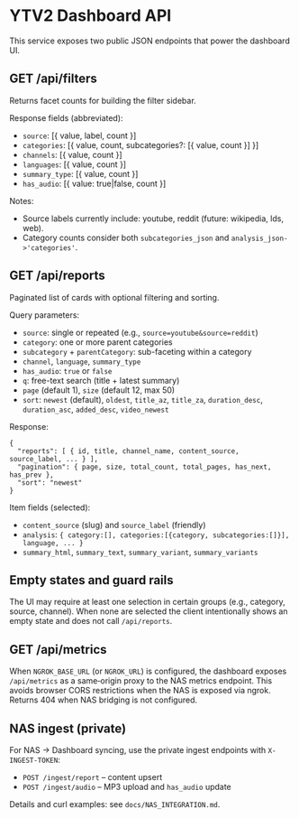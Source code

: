 # YTV2 Dashboard API

This service exposes two public JSON endpoints that power the dashboard UI.

## GET /api/filters
Returns facet counts for building the filter sidebar.

Response fields (abbreviated):
- `source`: [{ value, label, count }]
- `categories`: [{ value, count, subcategories?: [{ value, count }] }]
- `channels`: [{ value, count }]
- `languages`: [{ value, count }]
- `summary_type`: [{ value, count }]
- `has_audio`: [{ value: true|false, count }]

Notes:
- Source labels currently include: youtube, reddit (future: wikipedia, lds, web).
- Category counts consider both `subcategories_json` and `analysis_json->'categories'`.

## GET /api/reports
Paginated list of cards with optional filtering and sorting.

Query parameters:
- `source`: single or repeated (e.g., `source=youtube&source=reddit`)
- `category`: one or more parent categories
- `subcategory` + `parentCategory`: sub-faceting within a category
- `channel`, `language`, `summary_type`
- `has_audio`: `true` or `false`
- `q`: free-text search (title + latest summary)
- `page` (default 1), `size` (default 12, max 50)
- `sort`: `newest` (default), `oldest`, `title_az`, `title_za`, `duration_desc`, `duration_asc`, `added_desc`, `video_newest`

Response:
```
{
  "reports": [ { id, title, channel_name, content_source, source_label, ... } ],
  "pagination": { page, size, total_count, total_pages, has_next, has_prev },
  "sort": "newest"
}
```

Item fields (selected):
- `content_source` (slug) and `source_label` (friendly)
- `analysis`: `{ category:[], categories:[{category, subcategories:[]}], language, ... }`
- `summary_html`, `summary_text`, `summary_variant`, `summary_variants`

## Empty states and guard rails
The UI may require at least one selection in certain groups (e.g., category, source, channel). When none are selected the client intentionally shows an empty state and does not call `/api/reports`.

## GET /api/metrics
When `NGROK_BASE_URL` (or `NGROK_URL`) is configured, the dashboard exposes `/api/metrics` as a same‑origin proxy to the NAS metrics endpoint. This avoids browser CORS restrictions when the NAS is exposed via ngrok. Returns 404 when NAS bridging is not configured.

## NAS ingest (private)
For NAS → Dashboard syncing, use the private ingest endpoints with `X-INGEST-TOKEN`:
- `POST /ingest/report` – content upsert
- `POST /ingest/audio` – MP3 upload and `has_audio` update

Details and curl examples: see `docs/NAS_INTEGRATION.md`.

